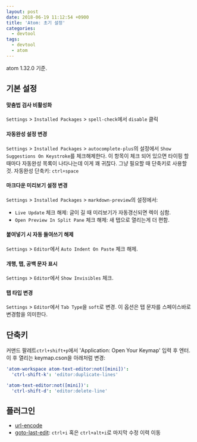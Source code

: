```yaml
---
layout: post
date: 2018-06-19 11:12:54 +0900
title: 'Atom: 초기 설정'
categories:
  - devtool
tags:
  - devtool
  - atom
---
```


atom 1.32.0 기준.

## 기본 설정

#### 맞춤법 검사 비활성화

`Settings` > `Installed Packages` > `spell-check`에서 `disable` 클릭

#### 자동완성 설정 변경

`Settings` > `Installed Packages` > `autocomplete-plus`의 설정에서 `Show Suggestions On Keystroke`를 체크해제한다. 이 항목이 체크 되어 있으면 타이핑 할 때마다 자동완성 목록이 나타나는데 이게 꽤 귀찮다. 그냥 필요할 때 단축키로 사용할 것. 자동완성 단축키: `ctrl+space`

#### 마크다운 미리보기 설정 변경

`Settings` > `Installed Packages` > `markdown-preview`의 설정에서:

- `Live Update` 체크 해제: 글이 길 때 미리보기가 자동갱신되면 렉이 심함.
- `Open Preview In Split Pane` 체크 해제: 새 탭으로 열리는게 더 편함.

#### 붙여넣기 시 자동 들여쓰기 해제

`Settings` > `Editor`에서 `Auto Indent On Paste` 체크 해제.

#### 개행, 탭, 공백 문자 표시

`Settings` > `Editor`에서 `Show Invisibles` 체크.

#### 탭 타입 변경

`Settings` > `Editor`에서 `Tab Type`을 `soft`로 변경. 이 옵션은 탭 문자를 스페이스바로 변경함을 의미한다.

## 단축키

커맨드 팔레트`ctrl+shift+p`에서 'Application: Open Your Keymap' 입력 후 엔터. 이 후 열리는 keymap.cson을 아래처럼 변경:

```yml
'atom-workspace atom-text-editor:not([mini])':
  'ctrl-shift-k': 'editor:duplicate-lines'

'atom-text-editor:not([mini])':
  'ctrl-shift-d': 'editor:delete-line'
```

## 플러그인

- [url-encode](https://atom.io/packages/url-encode)
- [goto-last-edit](https://atom.io/packages/goto-last-edit): `ctrl+i` 혹은 `ctrl+alt+i`로 마지막 수정 이력 이동
